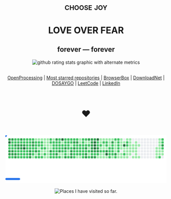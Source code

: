<h1 align=center style="font-variant:small-caps;">choose joy</h1><h1 align=center>LOVE OVER FEAR</h1><h2 align=center>forever &mdash; forever</h2>

<p align=center>
  <img align=center alt="github rating stats graphic with alternate metrics" src="https://github-readme-stats.vercel.app/api?username=o0101&show_icons=true&theme=blueberry&hide_border=true&count_private=true">
</p>


<p align=center>
  <br>
<a href=https://openprocessing.org/user/15252?view=sketches>OpenProcessing</a> | <a href=https://github.com/o0101?tab=repositories&q=&type=&language=&sort=stargazers>Most starred repositories</a> | <a href=https://github.com/BrowserBox/BrowserBox>BrowserBox</a> | <a href=https://github.com/DO-SAY-GO/dn>DownloadNet</a> | <a href=https://dosaygo>DOSAYGO</a> | <a href=https://leetcode.com/dosyago/>LeetCode</a> | <a href=https://linkedin.com/in/cris-dosyago>LinkedIn</a> 
  <br>
</p>
<p align=center>
  <br>
  <h1 align=center style="text-align:center;">❤️</h1>
</p>

<br>

<p align=center>
<picture>
  <source
    media="(prefers-color-scheme: dark)"
    srcset="images/breakout-dark.svg"
  />
  <source
    media="(prefers-color-scheme: light)"
    srcset="images/breakout-light.svg"
  />
  <img alt="Breakout Game" src="images/breakout-light.svg" />
</picture>
</p>

<p align=center>
<img src=places.png title="Places I've visited so far" alt="Places I have visited so far.">
</p>
